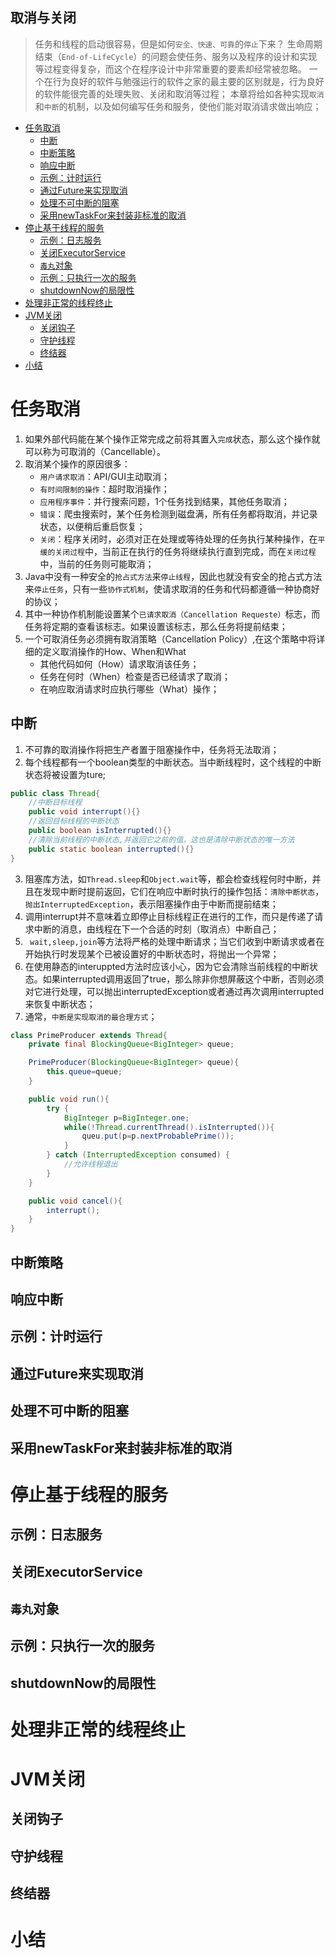 取消与关闭
---
>任务和线程的启动很容易，但是如何`安全、快速、可靠`的`停止`下来？
>生命周期结束（`End-of-LifeCycle`）的问题会使任务、服务以及程序的设计和实现等过程变得复杂，而这个在程序设计中非常重要的要素却经常被忽略。
>一个在行为良好的软件与勉强运行的软件之家的最主要的区别就是，行为良好的软件能很完善的处理失败、关闭和取消等过程；
>本章将给如各种实现`取消`和`中断`的机制，以及如何编写任务和服务，使他们能对取消请求做出响应；
<!-- TOC -->

- [任务取消](#任务取消)
    - [中断](#中断)
    - [中断策略](#中断策略)
    - [响应中断](#响应中断)
    - [示例：计时运行](#示例计时运行)
    - [通过Future来实现取消](#通过future来实现取消)
    - [处理不可中断的阻塞](#处理不可中断的阻塞)
    - [采用newTaskFor来封装非标准的取消](#采用newtaskfor来封装非标准的取消)
- [停止基于线程的服务](#停止基于线程的服务)
    - [示例：日志服务](#示例日志服务)
    - [关闭ExecutorService](#关闭executorservice)
    - [`毒丸`对象](#毒丸对象)
    - [示例：只执行一次的服务](#示例只执行一次的服务)
    - [shutdownNow的局限性](#shutdownnow的局限性)
- [处理非正常的线程终止](#处理非正常的线程终止)
- [JVM关闭](#jvm关闭)
    - [关闭钩子](#关闭钩子)
    - [守护线程](#守护线程)
    - [终结器](#终结器)
- [小结](#小结)

<!-- /TOC -->
# 任务取消
1. 如果外部代码能在某个操作正常完成之前将其置入`完成`状态，那么这个操作就可以称为可取消的（Cancellable）。
2. 取消某个操作的原因很多：
    * `用户请求取消`：API/GUI主动取消；
    * `有时间限制的操作`：超时取消操作；
    * `应用程序事件`：并行搜索问题，1个任务找到结果，其他任务取消；
    * `错误`：爬虫搜索时，某个任务检测到磁盘满，所有任务都将取消，并记录状态，以便稍后重启恢复；
    * `关闭`：程序关闭时，必须对正在处理或等待处理的任务执行某种操作，在`平缓的关闭过程`中，当前正在执行的任务将继续执行直到完成，而在`关闭过程`中，当前的任务则可能取消；
3. Java中没有一种安全的`抢占式方法`来`停止线程`，因此也就没有安全的抢占式方法来`停止任务`，只有一些`协作式机制`，使请求取消的任务和代码都遵循一种协商好的协议；
4. 其中一种协作机制能设置某个`已请求取消（Cancellation Requeste）`标志，而任务将定期的查看该标志。如果设置该标志，那么任务将提前结束；
5. 一个可取消任务必须拥有取消策略（Cancellation Policy）,在这个策略中将详细的定义取消操作的How、When和What
    * 其他代码如何（How）请求取消该任务；
    * 任务在何时（When）检查是否已经请求了取消；
    * 在响应取消请求时应执行哪些（What）操作；
## 中断
1. 不可靠的取消操作将把生产者置于阻塞操作中，任务将无法取消；
2. 每个线程都有一个boolean类型的中断状态。当中断线程时，这个线程的中断状态将被设置为ture;
```java
public class Thread{
    //中断目标线程
    public void interrupt(){}
    //返回目标线程的中断状态
    public boolean isInterrupted(){}
    //清除当前线程的中断状态,并返回它之前的值，这也是清除中断状态的唯一方法
    public static boolean interrupted(){}
}
```
3. 阻塞库方法，如`Thread.sleep`和`Object.wait`等，都会检查线程何时中断，并且在发现中断时提前返回，它们在响应中断时执行的操作包括：`清除中断状态`，`抛出InterruptedException`，表示阻塞操作由于中断而提前结束；
4. 调用interrupt并不意味着立即停止目标线程正在进行的工作，而只是传递了请求中断的消息，由线程在下一个合适的时刻（取消点）中断自己；
5. ` wait,sleep,join`等方法将严格的处理中断请求；当它们收到中断请求或者在开始执行时发现某个已被设置好的中断状态时，将抛出一个异常；
6. 在使用静态的interuppted方法时应该小心，因为它会清除当前线程的中断状态。如果interrupted调用返回了true，那么除非你想屏蔽这个中断，否则必须对它进行处理，可以抛出interruptedException或者通过再次调用interrupted来恢复中断状态；
7. 通常，`中断是实现取消的最合理方式`；
```java
class PrimeProducer extends Thread{
    private final BlockingQueue<BigInteger> queue;

    PrimeProducer(BlockingQueue<BigInteger> queue){
        this.queue=queue;
    }

    public void run(){
        try {
            BigInteger p=BigInteger.one;
            while(!Thread.currentThread().isInterrupted()){
                queu.put(p=p.nextProbablePrime());
            }
        } catch (InterruptedException consumed) {
            //允许线程退出
        }
    }

    public void cancel(){
        interrupt();
    }
}
```

## 中断策略
## 响应中断
## 示例：计时运行
## 通过Future来实现取消
## 处理不可中断的阻塞
## 采用newTaskFor来封装非标准的取消

# 停止基于线程的服务
## 示例：日志服务
## 关闭ExecutorService
## `毒丸`对象
## 示例：只执行一次的服务
## shutdownNow的局限性

# 处理非正常的线程终止
# JVM关闭
## 关闭钩子
## 守护线程
## 终结器

# 小结
